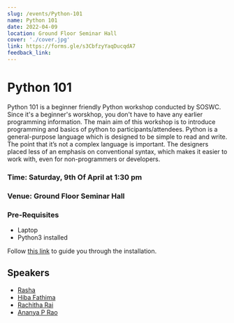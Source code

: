```yaml
---
slug: /events/Python-101
name: Python 101
date: 2022-04-09
location: Ground Floor Seminar Hall
cover: './cover.jpg'
link: https://forms.gle/s3CbfzyYaqDucqdA7
feedback_link:
---
```


# Python 101

Python 101 is a beginner friendly Python workshop conducted by SOSWC. Since it's a beginner's worskhop, you don't have to have any earlier programming information. The main aim of this workshop is to introduce programming and basics of python to participants/attendees.
Python is a general-purpose language which is designed to be simple to read and write. The point that it’s not a complex language is important. The designers placed less of an emphasis on conventional syntax, which makes it easier to work with, even for non-programmers or developers.

### Time: Saturday, 9th Of April at 1:30 pm

### Venue: Ground Floor Seminar Hall

### Pre-Requisites

- Laptop
- Python3 installed

Follow <a href="https://phoenixnap.com/kb/how-to-install-python-3-windows">this link</a> to guide you through the installation.

## Speakers

- <a href="https://github.com/rashafathima">Rasha</a>
- <a href="https://github.com/ambx">Hiba Fathima</a>
- <a href="https://github.com/RachithaRai">Rachitha Rai</a>
- <a href="https://github.com/ananyaprao">Ananya P Rao</a>
